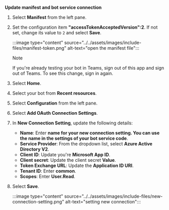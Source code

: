 **Update manifest and bot service connection**

1. Select **Manifest** from the left pane.

1. Set the configuration item **"accessTokenAcceptedVersion":2**. If not set, change its value to `2` and select **Save**.

    :::image type="content" source="../../assets/images/include-files/manifest-token.png" alt-text="open the manifest file":::

    > [!NOTE]
    > If you're already testing your bot in Teams, sign out of this app and sign out of Teams. To see this change, sign in again.

1. Select **Home**.

1. Select your bot from **Recent resources**.

1. Select **Configuration** from the left pane.

1. Select **Add OAuth Connection Settings**.

1. In **New Connection Setting**, update the following details:

    * **Name**: Enter **name for your new connection setting. You can use the name in the settings of your bot service code**.
    * **Service Provider**: From the dropdown list, select **Azure Active Directory V2**.
    * **Client ID**: Update you're **Microsoft App ID**.
    * **Client secret**: Update the client secret **Value**.
    * **Token Exchange URL**: Update the **Application ID URI**.
    * **Tenant ID**: Enter **common**.
    * **Scopes**: Enter **User.Read**.

1. Select **Save**.

    :::image type="content" source="../../assets/images/include-files/new-connection-setting.png" alt-text="setting new connection":::
